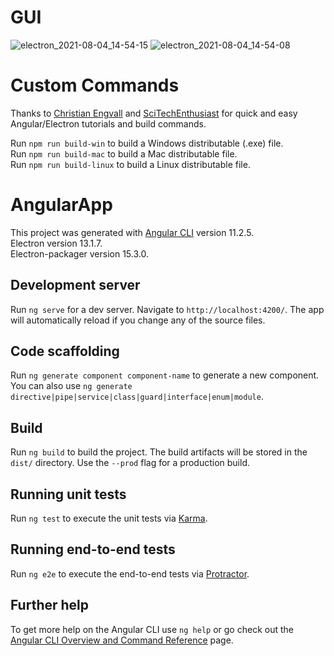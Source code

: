 # GUI

![electron_2021-08-04_14-54-15](https://user-images.githubusercontent.com/82712969/128184360-4ac61ef2-096e-4cee-8a38-d210711526d6.png)
![electron_2021-08-04_14-54-08](https://user-images.githubusercontent.com/82712969/128184373-a2bddfbc-670f-4e03-b36b-05e8a403ca92.png)


# Custom Commands
Thanks to [Christian Engvall](https://www.christianengvall.se/electron-packager-tutorial/) and [SciTechEnthusiast](https://github.com/SciTechEnthusiast/AngularElectronized/releases/tag/1) for quick and easy Angular/Electron tutorials and build commands.

Run `npm run build-win` to build a Windows distributable (.exe) file.   
Run `npm run build-mac` to build a Mac distributable file.  
Run `npm run build-linux` to build a Linux distributable file.  

# AngularApp

This project was generated with [Angular CLI](https://github.com/angular/angular-cli) version 11.2.5.   
Electron version 13.1.7.    
Electron-packager version 15.3.0.   

## Development server

Run `ng serve` for a dev server. Navigate to `http://localhost:4200/`. The app will automatically reload if you change any of the source files.

## Code scaffolding

Run `ng generate component component-name` to generate a new component. You can also use `ng generate directive|pipe|service|class|guard|interface|enum|module`.

## Build

Run `ng build` to build the project. The build artifacts will be stored in the `dist/` directory. Use the `--prod` flag for a production build.

## Running unit tests

Run `ng test` to execute the unit tests via [Karma](https://karma-runner.github.io).

## Running end-to-end tests

Run `ng e2e` to execute the end-to-end tests via [Protractor](http://www.protractortest.org/).

## Further help

To get more help on the Angular CLI use `ng help` or go check out the [Angular CLI Overview and Command Reference](https://angular.io/cli) page.

